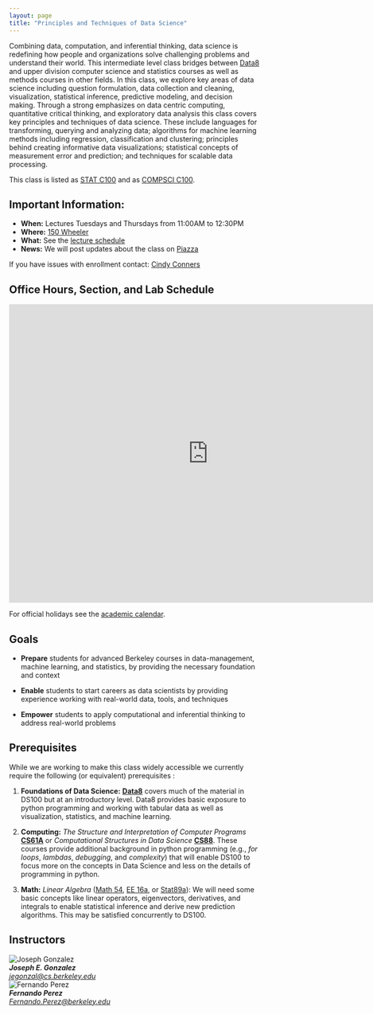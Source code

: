 ```yaml
---
layout: page
title: "Principles and Techniques of Data Science"
---
```


<!-- # DS100: Principles & Techniques of Data Science -->

Combining data, computation, and inferential thinking, data science is
redefining how people and organizations solve challenging problems and
understand their world. This intermediate level class bridges between
[Data8](http://data8.org) and upper division computer science and statistics
courses as well as methods courses in other fields. In this class, we explore
key areas of data science including question formulation, data collection and
cleaning, visualization, statistical inference, predictive modeling, and
decision making.​ Through a strong emphasizes on data centric computing,
quantitative critical thinking, and exploratory data analysis this class covers
key principles and techniques of data science. These include languages for
transforming, querying and analyzing data; algorithms for machine learning
methods including regression, classification and clustering; principles behind
creating informative data visualizations; statistical concepts of measurement
error and prediction; and techniques for scalable data processing.

This class is listed as [STAT C100](http://classes.berkeley.edu/content/2017-fall-stat-c100-001-lec-001) and as [COMPSCI C100](http://classes.berkeley.edu/content/2017-fall-compsci-c100-001-lec-001).

## Important Information:

* **When:** Lectures Tuesdays and Thursdays from 11:00AM to 12:30PM
* **Where:** [150 Wheeler ](http://www.berkeley.edu/map?wheeler)
* **What:** See the [lecture schedule](syllabus) 
* **News:** We will post updates about the class on [Piazza](https://piazza.com/berkeley/spring2018/data100/home)

If you have issues with enrollment contact: <a href="mailto:csconners@cs.berkeley.edu?subject=[DS100 Enrollment]">Cindy Conners</a>




<!--

If you have enrolled in the wait-list please complete the following  <a href="https://goo.gl/forms/Ku5cu7L7cUbSaTKc2">Background Survey</a> we will use this to help in admitting students into the class.  Please sign up for Piazza to follow updates on the wait list.
 -->

## Office Hours, Section, and Lab Schedule

<div class="embed-wrapper">
  <!--<iframe src="https://calendar.google.com/calendar/embed?src=berkeley.edu_3iothuu50b7vt60vh265urvkgg%40group.calendar.google.com&ctz=America%2FLos_Angeles" style="border: 0" frameborder="0" scrolling="no"></iframe>-->
  <iframe src="https://calendar.google.com/calendar/embed?height=600&amp;wkst=1&amp;bgcolor=%23FFFFFF&amp;src=berkeley.edu_3iothuu50b7vt60vh265urvkgg%40group.calendar.google.com&amp;color=%23B1365F&amp;src=berkeley.edu_q7fe1ocb0v0kdofsf0jb6tnv10%40group.calendar.google.com&amp;color=%231B887A&amp;ctz=America%2FLos_Angeles" style="border-width:0" width="800" height="600" frameborder="0" scrolling="no"></iframe>
</div>

For official holidays see the [academic calendar](http://registrar.berkeley.edu/sites/default/files/pdf/UCB_AcademicCalendar_2017-18_V3.pdf).


## Goals

* **Prepare** students for advanced Berkeley courses in data-management, machine learning, and statistics, by providing the necessary foundation and context

* **Enable** students to start careers as data scientists by providing experience working with real-world data, tools, and techniques

* **Empower** students to apply computational and inferential thinking to address real-world problems


## Prerequisites

While we are working to make this class widely accessible we currently require the following (or equivalent) prerequisites :

1. **Foundations of Data Science:** [**Data8**](http://data8.org/fa16/) covers much of the material in DS100 but at an introductory level.  Data8 provides basic exposure to python programming and working with tabular data as well as visualization, statistics, and machine learning.


1. **Computing:** *The Structure and Interpretation of Computer Programs* [**CS61A**](http://cs61a.org) or *Computational Structures in Data Science* [**CS88**](http://cs88-website.github.io).   These courses provide additional background in python programming (e.g., *for loops*, *lambdas*, *debugging*, and *complexity*) that will enable DS100 to focus more on the concepts in Data Science and less on the details of programming in python.

1. **Math:** *Linear Algebra* ([Math 54](https://math.berkeley.edu/~nadler/54fall2015.html), [EE 16a](http://inst.eecs.berkeley.edu/~ee16a/fa16/), or [Stat89a](https://www.stat.berkeley.edu/~mmahoney/s18-lads/)): We will need some basic concepts like linear operators, eigenvectors, derivatives, and integrals to enable statistical inference and derive new prediction algorithms.  This may be satisfied concurrently to DS100.




## Instructors

<section class="staff">
  <div class="staff__item">
    <img class="staff__img"
         src="https://jegonzal.github.io/assets/jegonzal.jpg"
         alt="Joseph Gonzalez" />
    <address>
      <strong>Joseph E. Gonzalez</strong><br>
      <a href="mailto:jegonzal@cs.berkeley.edu">jegonzal@cs.berkeley.edu</a>
    </address>
  </div>

  <div class="staff__item">
    <img class="staff__img"
         src="https://statistics.berkeley.edu/sites/default/files/faculty/fperez_headshot_lg.jpg"
         alt="Fernando Perez" />
    <address>
      <strong>Fernando Perez</strong><br>
      <a href="mailto:Fernando.Perez@berkeley.edu">Fernando.Perez@berkeley.edu</a>
    </address>
  </div>
</section>

<!-- 
## Teaching Assistants

  <div class="staff__item">
    <img class="staff__img"
         src="assets/images/BiyeJiang.jpg"
         alt="Biye Jiang" />
    <address>
      <strong>Biye Jiang</strong><br>
      <a href="mailto:bjiang@berkeley.edu">bjiang@berkeley.edu</a>
    </address>
  </div>

  <div class="staff__item">
    <img class="staff__img"
         src="assets/images/JakeSoloff.jpg"
         alt="Jake Soloff" />
    <address>
      <strong>Jake Soloff</strong><br>
      <a href="mailto:jake_soloff@berkeley.edu">jake_soloff@berkeley.edu</a>
    </address>
  </div>

  <div class="staff__item">
    <img class="staff__img"
         src="assets/images/SonaJeswani.jpg"
         alt="Sona Jeswani" />
    <address>
      <strong>Sona Jeswani</strong><br>
      <a href="mailto:sona.jeswani@berkeley.edu">sona.jeswani@berkeley.edu</a>
    </address>
  </div>

  <div class="staff__item">
    <img class="staff__img"
         src="assets/images/NhiQuach.jpg"
         alt="Nhi Quach" />
    <address>
      <strong>Nhi Quach</strong><br>
      <a href="mailto:nhiquach@berkeley.edu">nhiquach@berkeley.edu</a>
    </address>
  </div>


</section> -->
